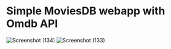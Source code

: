 # Simple MoviesDB webapp with Omdb API
![Screenshot (134)](https://github.com/cjpanda/movieplanet/assets/107156444/9ae00ad8-3476-406f-b9ad-068a96c14c5e)
![Screenshot (133)](https://github.com/cjpanda/movieplanet/assets/107156444/220377d1-333c-4a9e-8cbb-4c7b916c5a22)
